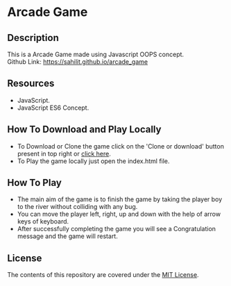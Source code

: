 # Arcade Game

## Description

This is a Arcade Game made using Javascript OOPS concept.<br>
Github Link: https://sahilit.github.io/arcade_game <br>

## Resources

- JavaScript.
- JavaScript ES6 Concept.

## How To Download and Play Locally
- To Download or Clone the game click on the 'Clone or download' button present in top right or [click here](https://codeload.github.com/sahilit/arcade_game/zip/master).
- To Play the game locally just open the index.html file.

## How To Play

- The main aim of the game is to finish the game by taking the player boy to the river without colliding with any bug.
- You can move the player left, right, up and down with the help of arrow keys of keyboard.
- After successfully completing the game you will see a Congratulation message and the game will restart.

## License

The contents of this repository are covered under the [MIT License](LICENSE).
